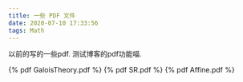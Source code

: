 ```yaml
---
title: 一些 PDF 文件
date: 2020-07-10 17:33:56
tags: Math
---
```


以前的写的一些pdf. 测试博客的pdf功能喵.
<!--more-->

{% pdf GaloisTheory.pdf %}
{% pdf SR.pdf %}
{% pdf Affine.pdf %}

